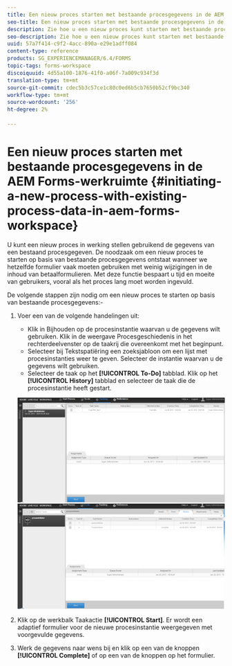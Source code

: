 ```yaml
---
title: Een nieuw proces starten met bestaande procesgegevens in de AEM Forms-werkruimte
seo-title: Een nieuw proces starten met bestaande procesgegevens in de AEM Forms-werkruimte
description: Zie hoe u een nieuw proces kunt starten met bestaande procesgegevens in de AEM Forms-werkruimte.
seo-description: Zie hoe u een nieuw proces kunt starten met bestaande procesgegevens in de AEM Forms-werkruimte.
uuid: 57a7f414-c9f2-4acc-890a-e29e1adff084
content-type: reference
products: SG_EXPERIENCEMANAGER/6.4/FORMS
topic-tags: forms-workspace
discoiquuid: 4d55a100-1876-41f0-a06f-7a009c934f3d
translation-type: tm+mt
source-git-commit: cdec5b3c57ce1c80c0ed6b5cb7650b52cf9bc340
workflow-type: tm+mt
source-wordcount: '256'
ht-degree: 2%

---
```



# Een nieuw proces starten met bestaande procesgegevens in de AEM Forms-werkruimte {#initiating-a-new-process-with-existing-process-data-in-aem-forms-workspace}

U kunt een nieuw proces in werking stellen gebruikend de gegevens van een bestaand procesgegeven. De noodzaak om een nieuw proces te starten op basis van bestaande procesgegevens ontstaat wanneer we hetzelfde formulier vaak moeten gebruiken met weinig wijzigingen in de inhoud van betaalformulieren. Met deze functie bespaart u tijd en moeite van gebruikers, vooral als het proces lang moet worden ingevuld.

De volgende stappen zijn nodig om een nieuw proces te starten op basis van bestaande procesgegevens:-

1. Voer een van de volgende handelingen uit:

   * Klik in Bijhouden op de procesinstantie waarvan u de gegevens wilt gebruiken. Klik in de weergave Procesgeschiedenis in het rechterdeelvenster op de taakrij die overeenkomt met het beginpunt.
   * Selecteer bij Tekstspatiëring een zoeksjabloon om een lijst met procesinstanties weer te geven. Selecteer de instantie waarvan u de gegevens wilt gebruiken.
   * Selecteer de taak op het **[!UICONTROL To-Do]** tabblad. Klik op het **[!UICONTROL History]** tabblad en selecteer de taak die de procesinstantie heeft gestart.

   ![start3](assets/start3.png) ![start1](assets/start1.png)

1. Klik op de werkbalk Taakactie **[!UICONTROL Start]**. Er wordt een adaptief formulier voor de nieuwe procesinstantie weergegeven met voorgevulde gegevens.

1. Werk de gegevens naar wens bij en klik op een van de knoppen **[!UICONTROL Complete]** of op een van de knoppen op het formulier.

